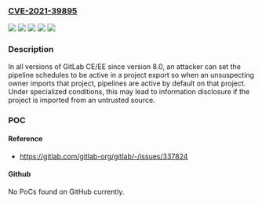 ### [CVE-2021-39895](https://cve.mitre.org/cgi-bin/cvename.cgi?name=CVE-2021-39895)
![](https://img.shields.io/static/v1?label=Product&message=GitLab&color=blue)
![](https://img.shields.io/static/v1?label=Version&message=%3E%3D14.2%2C%20%3C14.2.5%20&color=brightgreen)
![](https://img.shields.io/static/v1?label=Version&message=%3E%3D14.3%2C%20%3C14.3.1%20&color=brightgreen)
![](https://img.shields.io/static/v1?label=Version&message=%3E%3D8.0%2C%20%3C14.1.7%20&color=brightgreen)
![](https://img.shields.io/static/v1?label=Vulnerability&message=Configuration%20in%20GitLab&color=brightgreen)

### Description

In all versions of GitLab CE/EE since version 8.0, an attacker can set the pipeline schedules to be active in a project export so when an unsuspecting owner imports that project, pipelines are active by default on that project. Under specialized conditions, this may lead to information disclosure if the project is imported from an untrusted source.

### POC

#### Reference
- https://gitlab.com/gitlab-org/gitlab/-/issues/337824

#### Github
No PoCs found on GitHub currently.

